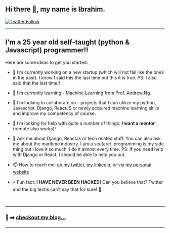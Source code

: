 ## Hi there 👋, my name is **Ibrahim**.

[![Twitter Follow](https://img.shields.io/twitter/follow/TheIbrahim_O?color=1DA1F2&logo=twitter&style=for-the-badge)](https://twitter.com/intent/follow?original_referer=https%3A%2F%2Fgithub.com%2FTheIbrahim7&screen_name=TheIbrahim_O)

---

## I'm a 25 year old self-taught (python & Javascript) programmer!!


Here are some ideas to get you started:

- 🔭 I’m currently working on a new startup (which will not fail like the ones in the past). I know I said this the last time but this it is true. 
PS: I also said that the last time!!

- 🌱 I’m currently learning - Machine Learning from Prof. Andrew Ng

- 👯 I’m looking to collaborate on - projects that I can utilize my python, Javascript, Django, ReactJS or newly acquired machine learning skills and improve my competency of course.

- 🤔 I’m looking for help with quite a number of things. **I want a mentor** (remote also works)!

- 💬 Ask me about Django, ReactJs or tech related stuff. You can also ask me about the maritime industry. I am a seafarer. programming is my side thing but I love it so much, I do it almost every time. PS: If you need help with Django or React, I should be able to help you out.

- 📫 How to reach me: [on my twitter](https://www.twitter.com/TheIbrahim_O), [my linkedin](https://www.linkedin.com/in/ibrahim-oduola), or via [my personal website](https://theibrahim.vercel.app/)

- ⚡ Fun fact: **I HAVE NEVER BEEN HACKED!** Can you believe that? Twitter and the big techs can't say that for sure! 🤣


<br />

---

### 📕 ➡️ [checkout my blog...](https://theibrahim.vercel.app/blog/)

---
